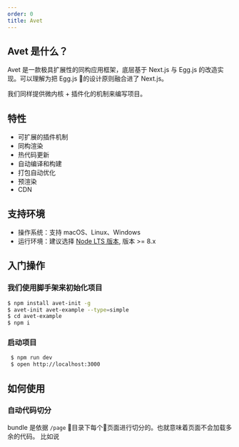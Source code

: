 ```yaml
---
order: 0
title: Avet
---
```


## Avet 是什么？

Avet 是一款极具扩展性的同构应用框架，底层基于 Next.js 与 Egg.js 的改造实现。可以理解为把 Egg.js 的设计原则融合进了 Next.js。

我们同样提供微内核 + 插件化的机制来编写项目。

## 特性

- 可扩展的插件机制
- 同构渲染
- 热代码更新
- 自动编译和构建
- 打包自动优化
- 预渲染
- CDN

## 支持环境

- 操作系统：支持 macOS、Linux、Windows
- 运行环境：建议选择 [Node LTS 版本](http://nodejs.org/), 版本 >= 8.x

## 入门操作

### 我们使用脚手架来初始化项目

```bash
$ npm install avet-init -g
$ avet-init avet-example --type=simple
$ cd avet-example
$ npm i
```

### 启动项目

```bash
 $ npm run dev
 $ open http://localhost:3000
```

## 如何使用

### 自动代码切分

bundle 是依据 `/page` 目录下每个页面进行切分的。也就意味着页面不会加载多余的代码。
比如说